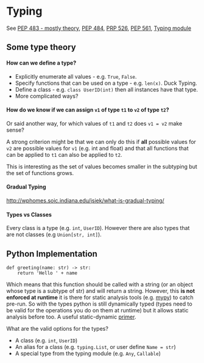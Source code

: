 # Typing

See [PEP 483 - mostly theory](https://www.python.org/dev/peps/pep-0483/), [PEP 484](https://www.python.org/dev/peps/pep-0484/), [PRP 526](https://www.python.org/dev/peps/pep-0526/), [PEP 561](https://www.python.org/dev/peps/pep-0561/), [Typing module](https://docs.python.org/3/library/typing.html)

## Some type theory

#### How can we define a type?
* Explicitly enumerate all values - e.g. `True`, `False`.
* Specify functions that can be used on a type - e.g. `len(x)`. Duck Typing.
* Define a class - e.g. `class UserID(int)` then all instances have that type.
* More complicated ways?


#### How do we know if we can assign `v1` of type `t1` to `v2` of type `t2`?

Or said another way, for which values of `t1` and `t2` does `v1 = v2` make sense?

A strong criterion might be that we can only do this if **all** possible values for `v2` are possible values for `v1` (e.g. int and float) and that all functions that can be applied to `t1` can also be applied to `t2`.

This is interesting as the set of values becomes smaller in the subtyping but the set of functions grows.


#### Gradual Typing

http://wphomes.soic.indiana.edu/jsiek/what-is-gradual-typing/

#### Types vs Classes

Every class is a type (e.g. `int`, `UserID`). However there are also types that are not classes (e.g `Union[str, int]`).


## Python Implementation

```
def greeting(name: str) -> str:
    return 'Hello ' + name
```

Which means that this function should be called with a string (or an object whose type is a subtype of str) and will return a string. However, this **is not enforced at runtime** it is there for static analysis tools (e.g. [mypy](https://github.com/python/mypy)) to catch pre-run. So with the types python is still dynamically typed (types need to be valid for the operations you do on them at runtime) but it allows static analysis before too. A useful static-dynamic [primer](https://hackernoon.com/i-finally-understand-static-vs-dynamic-typing-and-you-will-too-ad0c2bd0acc7).

What are the valid options for the types?
* A class (e.g. `int`, `UserID`)
* An alias for a class (e.g. `typing.List`, or user define `Name = str`)
* A special type from the typing module (e.g. `Any`, `Callable`)
